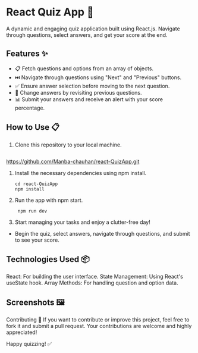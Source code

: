 # React Quiz App 📝
A dynamic and engaging quiz application built using React.js. Navigate through questions, select answers, and get your score at the end.

## Features ✨
- 📋 Fetch questions and options from an array of objects.
- ⏭️ Navigate through questions using "Next" and "Previous" buttons.
- ✅ Ensure answer selection before moving to the next question.
- 🔄 Change answers by revisiting previous questions.
- 📊 Submit your answers and receive an alert with your score percentage.
  
## How to Use 📋

1. Clone this repository to your local machine.<br>
    ```
 https://github.com/Manba-chauhan/react-QuizApp.git
   
1. Install the necessary dependencies using npm install. <br>
   ```
   cd react-QuizApp
   npm install
   
1. Run the app with npm start. <br>
   ```
    npm run dev
   
1. Start managing your tasks and enjoy a clutter-free day!

- Begin the quiz, select answers, navigate through questions, and submit to see your score.
  
## Technologies Used 📦

React: For building the user interface.
State Management: Using React's useState hook.
Array Methods: For handling question and option data.

## Screenshots 🖼️


Contributing 🤝
If you want to contribute or improve this project, feel free to fork it and submit a pull request. Your contributions are welcome and highly appreciated!

Happy quizzing! ✅
